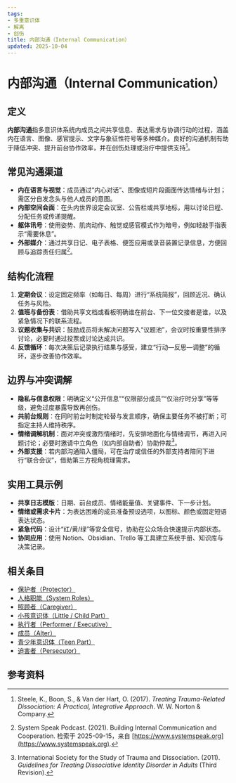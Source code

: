 ```yaml
---
tags:
- 多重意识体
- 解离
- 创伤
title: 内部沟通（Internal Communication）
updated: 2025-10-04
---
```


# 内部沟通（Internal Communication）

## 定义

**内部沟通**指多意识体系统内成员之间共享信息、表达需求与协调行动的过程，涵盖内在语言、图像、感官提示、文字与象征性符号等多种媒介。良好的沟通机制有助于降低冲突、提升前台协作效率，并在创伤处理或治疗中提供支持[^内部沟通-1]。

## 常见沟通渠道

- **内在语言与视觉**：成员通过“内心对话”、图像或短片段画面传达情绪与计划；需区分自发念头与他人成员的意图。
- **内部空间会面**：在头内世界设定会议室、公告栏或共享地标，用以讨论日程、分配任务或传递提醒。
- **躯体讯号**：使用姿势、肌肉动作、触觉或感官模式作为暗号，例如轻敲手指表示“需要休息”。
- **外部媒介**：通过共享日记、电子表格、便签应用或录音装置记录信息，方便回顾与追踪责任归属[^内部沟通-2]。

## 结构化流程

1. **定期会议**：设定固定频率（如每日、每周）进行“系统简报”，回顾近况、确认任务与风险。
2. **值班与备份表**：借助共享文档或看板明确谁在前台、下一位交接者是谁，以及紧急情况下的联系流程。
3. **议题收集与共识**：鼓励成员将未解决问题写入“议题池”，会议时按重要性排序讨论，必要时通过投票或讨论达成共识。
4. **反馈循环**：每次决策后记录执行结果与感受，建立“行动—反思—调整”的循环，逐步改善协作效率。

## 边界与冲突调解

- **隐私与信息权限**：明确定义“公开信息”“仅限部分成员”“仅治疗时分享”等等级，避免过度暴露导致再创伤。
- **共前台规则**：在同时前台时制定轮替与发言顺序，确保主要任务不被打断；可指定主持人维持秩序。
- **情绪调解机制**：面对冲突或激烈情绪时，先安排地面化与情绪调节，再进入问题讨论；必要时邀请中立角色（如内部自助者）协助仲裁[^内部沟通-3]。
- **外部支援**：若内部沟通陷入僵局，可在治疗或信任的外部支持者陪同下进行“联合会议”，借助第三方视角梳理需求。

## 实用工具示例

- **共享日志模版**：日期、前台成员、情绪能量值、关键事件、下一步计划。
- **情绪或需求卡片**：为表达困难的成员准备预设选项，以图标、颜色或固定短语表达状态。
- **紧急代码**：设计“红/黄/绿”等安全信号，协助在公众场合快速提示内部状态。
- **协同应用**：使用 Notion、Obsidian、Trello 等工具建立系统手册、知识库与决策记录。

## 相关条目

- [保护者（Protector）](/entries/Protector.md)
- [人格职能（System Roles）](/entries/System-Roles.md)
- [照顾者（Caregiver）](/entries/Caregiver.md)
- [小孩意识体（Little / Child Part）](/entries/Little.md)
- [执行者（Performer / Executive）](/entries/Performer-Executive.md)
- [成员（Alter）](/entries/Alter.md)
- [青少年意识体（Teen Part）](/entries/Teen.md)
- [迫害者（Persecutor）](/entries/Persecutor.md)

## 参考资料

[^内部沟通-1]: Steele, K., Boon, S., & Van der Hart, O. (2017). *Treating Trauma-Related Dissociation: A Practical, Integrative Approach*. W. W. Norton & Company.
[^内部沟通-2]: System Speak Podcast. (2021). Building Internal Communication and Cooperation. 检索于 2025-09-15，来自 [https://www.systemspeak.org](https://www.systemspeak.org).
[^内部沟通-3]: International Society for the Study of Trauma and Dissociation. (2011). *Guidelines for Treating Dissociative Identity Disorder in Adults* (Third Revision).
